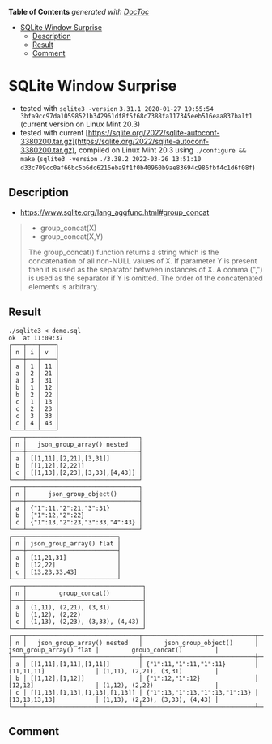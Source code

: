 <!-- START doctoc generated TOC please keep comment here to allow auto update -->
<!-- DON'T EDIT THIS SECTION, INSTEAD RE-RUN doctoc TO UPDATE -->
**Table of Contents**  *generated with [DocToc](https://github.com/thlorenz/doctoc)*

- [SQLite Window Surprise](#sqlite-window-surprise)
  - [Description](#description)
  - [Result](#result)
  - [Comment](#comment)

<!-- END doctoc generated TOC please keep comment here to allow auto update -->





# SQLite Window Surprise

* tested with `sqlite3 -version` `3.31.1 2020-01-27 19:55:54
  3bfa9cc97da10598521b342961df8f5f68c7388fa117345eeb516eaa837balt1` (current version on Linux Mint 20.3)
* tested with current
  [https://sqlite.org/2022/sqlite-autoconf-3380200.tar.gz](https://sqlite.org/2022/sqlite-autoconf-3380200.tar.gz),
  compiled on Linux Mint 20.3 using `./configure && make` (`sqlite3 -version` `./3.38.2 2022-03-26 13:51:10
  d33c709cc0af66bc5b6dc6216eba9f1f0b40960b9ae83694c986fbf4c1d6f08f`)

## Description

* https://www.sqlite.org/lang_aggfunc.html#group_concat

> * group_concat(X)
> * group_concat(X,Y)
>
> The group_concat() function returns a string which is the concatenation of all non-NULL values of X. If
> parameter Y is present then it is used as the separator between instances of X. A comma (",") is used as
> the separator if Y is omitted. The order of the concatenated elements is arbitrary.

## Result

```
./sqlite3 < demo.sql                                                                                                                                                              ok  at 11:09:37
┌───┬───┬────┐
│ n │ i │ v  │
├───┼───┼────┤
│ a │ 1 │ 11 │
│ a │ 2 │ 21 │
│ a │ 3 │ 31 │
│ b │ 1 │ 12 │
│ b │ 2 │ 22 │
│ c │ 1 │ 13 │
│ c │ 2 │ 23 │
│ c │ 3 │ 33 │
│ c │ 4 │ 43 │
└───┴───┴────┘
┌───┬───────────────────────────────┐
│ n │   json_group_array() nested   │
├───┼───────────────────────────────┤
│ a │ [[1,11],[2,21],[3,31]]        │
│ b │ [[1,12],[2,22]]               │
│ c │ [[1,13],[2,23],[3,33],[4,43]] │
└───┴───────────────────────────────┘
┌───┬───────────────────────────────┐
│ n │      json_group_object()      │
├───┼───────────────────────────────┤
│ a │ {"1":11,"2":21,"3":31}        │
│ b │ {"1":12,"2":22}               │
│ c │ {"1":13,"2":23,"3":33,"4":43} │
└───┴───────────────────────────────┘
┌───┬─────────────────────────┐
│ n │ json_group_array() flat │
├───┼─────────────────────────┤
│ a │ [11,21,31]              │
│ b │ [12,22]                 │
│ c │ [13,23,33,43]           │
└───┴─────────────────────────┘
┌───┬────────────────────────────────┐
│ n │         group_concat()         │
├───┼────────────────────────────────┤
│ a │ (1,11), (2,21), (3,31)         │
│ b │ (1,12), (2,22)                 │
│ c │ (1,13), (2,23), (3,33), (4,43) │
└───┴────────────────────────────────┘
┌───┬───────────────────────────────┬───────────────────────────────┬─────────────────────────┬────────────────────────────────┐
│ n │   json_group_array() nested   │      json_group_object()      │ json_group_array() flat │         group_concat()         │
├───┼───────────────────────────────┼───────────────────────────────┼─────────────────────────┼────────────────────────────────┤
│ a │ [[1,11],[1,11],[1,11]]        │ {"1":11,"1":11,"1":11}        │ [11,11,11]              │ (1,11), (2,21), (3,31)         │
│ b │ [[1,12],[1,12]]               │ {"1":12,"1":12}               │ [12,12]                 │ (1,12), (2,22)                 │
│ c │ [[1,13],[1,13],[1,13],[1,13]] │ {"1":13,"1":13,"1":13,"1":13} │ [13,13,13,13]           │ (1,13), (2,23), (3,33), (4,43) │
└───┴───────────────────────────────┴───────────────────────────────┴─────────────────────────┴────────────────────────────────┘
```

## Comment
